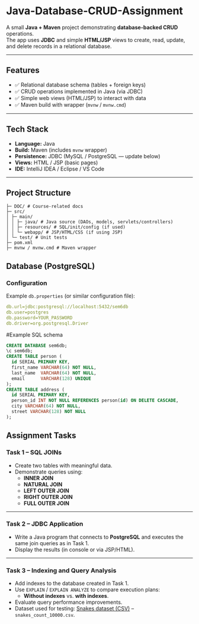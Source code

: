 #     Java-Database-CRUD-Assignment

A small **Java + Maven** project demonstrating **database-backed CRUD** operations.  
The app uses **JDBC** and simple **HTML/JSP** views to create, read, update, and delete records in a relational database.

---

## Features

- ✅ Relational database schema (tables + foreign keys)
- ✅ CRUD operations implemented in Java (via JDBC)
- ✅ Simple web views (HTML/JSP) to interact with data
- ✅ Maven build with wrapper (`mvnw` / `mvnw.cmd`)

---

## Tech Stack

- **Language:** Java  
- **Build:** Maven (includes `mvnw` wrapper)  
- **Persistence:** JDBC (MySQL / PostgreSQL — update below)  
- **Views:** HTML / JSP (basic pages)  
- **IDE:** IntelliJ IDEA / Eclipse / VS Code

---

## Project Structure
```text
├─ DOC/ # Course-related docs
├─ src/
│ ├─ main/
│ │ ├─ java/ # Java source (DAOs, models, servlets/controllers)
│ │ ├─ resources/ # SQL/init/config (if used)
│ │ └─ webapp/ # JSP/HTML/CSS (if using JSP)
│ └─ test/ # Unit tests
├─ pom.xml
├─ mvnw / mvnw.cmd # Maven wrapper
```
## Database (PostgreSQL)

### Configuration

Example `db.properties` (or similar configuration file):  

```yaml
db.url=jdbc:postgresql://localhost:5432/sem6db
db.user=postgres
db.password=YOUR_PASSWORD
db.driver=org.postgresql.Driver
```

#Example SQL schema
```sql
CREATE DATABASE sem6db;
\c sem6db;
CREATE TABLE person (
  id SERIAL PRIMARY KEY,
  first_name VARCHAR(64) NOT NULL,
  last_name  VARCHAR(64) NOT NULL,
  email      VARCHAR(128) UNIQUE
);
CREATE TABLE address (
  id SERIAL PRIMARY KEY,
  person_id INT NOT NULL REFERENCES person(id) ON DELETE CASCADE,
  city VARCHAR(64) NOT NULL,
  street VARCHAR(128) NOT NULL
);
```

## Assignment Tasks

### Task 1 – SQL JOINs
- Create two tables with meaningful data.  
- Demonstrate queries using:
  - **INNER JOIN**  
  - **NATURAL JOIN**  
  - **LEFT OUTER JOIN**  
  - **RIGHT OUTER JOIN**  
  - **FULL OUTER JOIN**  

---

### Task 2 – JDBC Application
- Write a Java program that connects to **PostgreSQL** and executes the same join queries as in Task 1.  
- Display the results (in console or via JSP/HTML).  

---

### Task 3 – Indexing and Query Analysis
- Add indexes to the database created in Task 1.  
- Use `EXPLAIN` / `EXPLAIN ANALYZE` to compare execution plans:  
  - **Without indexes** vs. **with indexes**.  
- Evaluate query performance improvements.  
- Dataset used for testing: [Snakes dataset (CSV)](https://people.sc.fsu.edu/~jburkardt/data/csv/csv.html) – `snakes_count_10000.csv`.  
